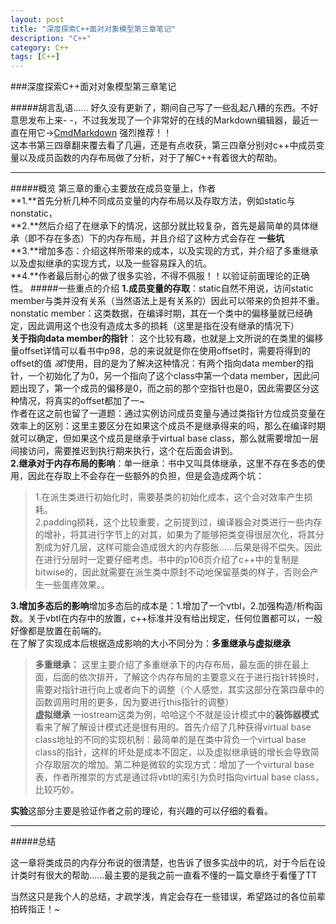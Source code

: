 ```yaml
---
layout: post
title: "深度探索C++面对对象模型第三章笔记"
description: "C++"
category: C++
tags: [C++]
--- 
```


###深度探索C++面对对象模型第三章笔记

#####胡言乱语……
  好久没有更新了，期间自己写了一些乱起八糟的东西。不好意思发布上来- -，不过我发现了一个非常好的在线的Markdown编辑器，最近一直在用它->[CmdMarkdown](https://www.zybuluo.com/mdeditor)  强烈推荐！！  
  这本书第三四章翻来覆去看了几遍，还是有点收获，第三四章分别对c++中成员变量以及成员函数的内存布局做了分析，对于了解C++有着很大的帮助。

----
#####概览
   第三章的重心主要放在成员变量上，作者  
**1.**首先分析几种不同成员变量的内存布局以及存取方法，例如static与nonstatic，  
**2.**然后介绍了在继承下的情况，这部分就比较复杂，首先是最简单的具体继承（即不存在多态）下的内存布局，并且介绍了这种方式会存在 **一些坑**    
**3.**增加多态：介绍这样所带来的成本，以及实现的方式，并介绍了多重继承以及虚拟继承的实现方式，以及一些容易踩入的坑。   
**4.**作者最后耐心的做了很多实验，不得不佩服！！以验证前面理论的正确性。
#####一些重点的介绍
**1.成员变量的存取**：static自然不用说，访问static member与类并没有关系（当然语法上是有关系的）因此可以带来的负担并不重。 nonstatic member：这类数据，在编译时期，其在一个类中的偏移量就已经确定，因此调用这个也没有造成太多的损耗（这里是指在没有继承的情况下）  
**关于指向data member的指针**： 这个比较有趣，也就是上文所说的在类里的偏移量offset详情可以看书中p98，总的来说就是你在使用offset时，需要将得到的offset的值 *减1*使用，目的是为了解决这种情况：有两个指向data member的指针，一个初始化了为0，另一个指向了这个class中第一个data member，因此问题出现了，第一个成员的偏移是0，而之前的那个空指针也是0，因此需要区分这种情况，将真实的offset都加了一~    
作者在这之前也留了一道题：通过实例访问成员变量与通过类指针方位成员变量在效率上的区别：这里主要区分在如果这个成员不是继承得来的吗，那么在编译时期就可以确定，但如果这个成员是继承于virtual base class，那么就需要增加一层间接访问，需要推迟到执行期来执行，这个在后面会讲到。  
**2.继承对于内存布局的影响**：单一继承：书中又叫具体继承，这里不存在多态的使用，因此在存取上不会存在一些额外的负担，但是会造成两个坑：  
> 1.在派生类进行初始化时，需要基类的初始化成本，这个会对效率产生损耗。   
> 2.padding损耗，这个比较重要，之前提到过，编译器会对类进行一些内存的增补，将其进行字节上的对其，如果为了能够把类变得很层次化，将其分割成为好几层，这样可能会造成很大的内存膨胀……后果是得不偿失。因此在进行分层时一定要仔细考虑。书中的p106页介绍了c++中的复制是bitwise的，因此就需要在派生类中原封不动地保留基类的样子，否则会产生一些蛋疼效果。。   


**3.增加多态后的影响**增加多态后的成本是：1.增加了一个vtbl，2.加强构造/析构函数。关于vbtl在内存中的放置，c++标准并没有给出规定，任何位置都可以，一般好像都是放置在前端的。  
在了解了实现成本后根据造成影响的大小不同分为：**多重继承与虚拟继承**  
>**多重继承：** 这里主要介绍了多重继承下的内存布局，最左面的排在最上面，后面的依次排开，了解这个内存布局的主要意义在于进行指针转换时，需要对指针进行向上或者向下的调整（个人感觉，其实这部分在第四章中的函数调用时用的更多，因为要进行this指针的调整）  
>**虚拟继承**  一iostream这类为例，哈哈这个不就是设计模式中的**装饰器模式**看来了解了解设计模式还是很有用的。首先介绍了几种获得virtual base class地址的不同的实现机制：最简单的是在类中背负一个virtual base class的指针，这样的坏处是成本不固定，以及虚拟继承链的增长会导致简介存取层次的增加。第二种是微软的实现方式：增加了一个virtural base 表，作者所推崇的方式是通过将vbtl的索引为负时指向virtual base class，比较巧妙。

**实验**这部分主要是验证作者之前的理论，有兴趣的可以仔细的看看。

---

#####总结

这一章将类成员的内存分布说的很清楚，也告诉了很多实战中的坑，对于今后在设计类时有很大的帮助……最主要的是我之前一直看不懂的一篇文章终于看懂了TT


当然这只是我个人的总结，才疏学浅，肯定会存在一些错误，希望路过的各位前辈拍砖指正！~

